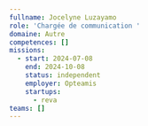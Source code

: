 ```yaml
---
fullname: Jocelyne Luzayamo
role: 'Chargée de communication '
domaine: Autre
competences: []
missions:
  - start: 2024-07-08
    end: 2024-10-08
    status: independent
    employer: Opteamis
    startups:
      - reva
teams: []
---
```

